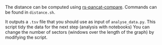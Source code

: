 The distance can be computed using [rs-pancat-compare](https://github.com/dubssieg/rs-pancat-compare).
Commands can be found in `distance.sh`.

It outputs a `.tsv` file that you should use as input of `analyse_data.py`.
This script tidy the data for the next step (analysis with notebooks)
You can change the number of sectors (windows over the length of the graph) by modifying the script.